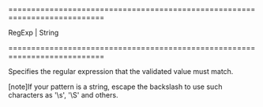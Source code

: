 ===========================================================================
<!--type-->RegExp | String<!--/type-->
===========================================================================

<!--shortDescription-->
Specifies the regular expression that the validated value must match.
<!--/shortDescription-->

<!--fullDescription-->
[note]If your pattern is a string, escape the backslash to use such characters as '\s', '\S' and others.
<!--/fullDescription-->